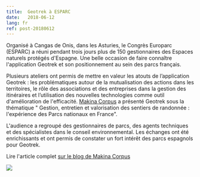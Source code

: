 ```yaml
---
title:  Geotrek à ESPARC
date:   2018-06-12
lang: fr
ref: post-20180612
---
```


Organisé à Cangas de Onis, dans les Asturies, le Congrès Europarc (ESPARC) a réuni pendant trois jours plus de 150 gestionnaires des Espaces naturels protégés d'Espagne. Une belle occasion de faire connaître l'application Geotrek et son positionnement au sein des parcs français.

Plusieurs ateliers ont permis de mettre en valeur les atouts de l’application Geotrek : les problématiques autour de la mutualisation des actions dans les territoires, le rôle des associations et des entreprises dans la gestion des itinéraires et l’utilisation des nouvelles technologies comme outil d'amélioration de l'efficacité. 
<a href="http://www.makina-corpus.com/" target="_blank">Makina Corpus</a> a présenté Geotrek sous la thématique " Gestion, entretien et valorisation des sentiers de randonnée : l'expérience des Parcs nationaux en France".

L'audience a regroupé des gestionnaires de parcs, des agents techniques et des spécialistes dans le conseil environnemental. Les échanges ont été enrichissants et ont permis de constater un fort intérêt des parcs espagnols pour Geotrek.

Lire l'article complet <a href="https://makina-corpus.com/blog/societe/compte-rendu-european-day-of-parks-2018-espagne" target="_blank">sur le blog de Makina Corpus</a> 

<img style="max-width: 100%;" src="{{ site.baseurl }}/assets/img/european-day-parks.png">
